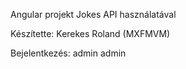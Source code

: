 Angular projekt Jokes API használatával

Készítette: Kerekes Roland (MXFMVM)

Bejelentkezés: admin admin
